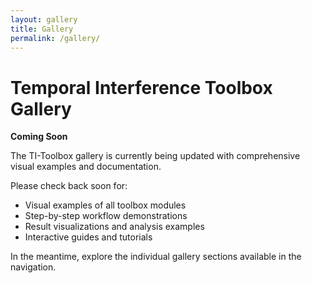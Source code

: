 ```yaml
---
layout: gallery
title: Gallery
permalink: /gallery/
---
```


# Temporal Interference Toolbox Gallery

**Coming Soon**

The TI-Toolbox gallery is currently being updated with comprehensive visual examples and documentation. 

Please check back soon for:
- Visual examples of all toolbox modules
- Step-by-step workflow demonstrations
- Result visualizations and analysis examples
- Interactive guides and tutorials

In the meantime, explore the individual gallery sections available in the navigation. 